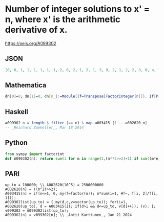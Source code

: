# Number of integer solutions to x' \= n, where x' is the arithmetic derivative of x\.
https://oeis.org/A099302
## JSON
```JSON
[0, 0, 1, 1, 1, 1, 1, 1, 2, 0, 2, 1, 2, 1, 3, 0, 2, 1, 2, 2, 3, 0, 4, 1, 3, 1, 2, 0, 3, 2, 4, 1, 4, 0, 4, 0, 2, 2, 3, 1, 4, 1, 4, 2, 4, 0, 6, 1, 4, 1, 3, 0, 5, 2, 4, 0, 4, 1, 7, 2, 3, 1, 5, 0, 6, 0, 3, 1, 5, 2, 7, 1, 5, 3, 5, 1, 7, 0, 6, 2, 5, 0, 8, 1, 5, 2, 4, 0, 9, 3, 6, 0, 5, 1, 8, 0, 3, 1, 6, 2, 8, 2, 5, 1, 6]
```
## Mathematica
```Mathematica
dn[0]=0; dn[1]=0; dn[n_]:=Module[{f=Transpose[FactorInteger[n]]}, If[PrimeQ[n], 1, Plus@@(n*f[[2]]/f[[1]])]]; d1=Table[dn[n], {n, 40000}]; Table[Count[d1, n], {n, 2, 400}]
```
## Haskell
```Haskell
a099302 n = length $ filter (== n) $ map a003415 [1 .. a002620 n]
-- _Reinhard Zumkeller_, Mar 18 2014
```
## Python
```Python
from sympy import factorint
def A099302(n): return sum(1 for m in range(1,(n**2>>2)+1) if sum((m*e//p for p,e in factorint(m).items())) == n) # _Chai Wah Wu_, Sep 12 2022
```
## PARI
```PARI
up_to = 100000; \\ A002620(10^5) = 2500000000
A002620(n) = ((n^2)>>2);
A003415(n) = if(n<=1, 0, my(f=factor(n)); n*sum(i=1, #f~, f[i, 2]/f[i, 1]));
A099302list(up_to) = { my(d,c,v=vector(up_to)); for(i=1, A002620(up_to), d = A003415(i); if(d>1 && d<=up_to, v[d]++)); (v); };
v099302 = A099302list(up_to);
A099302(n) = v099302[n]; \\ _Antti Karttunen_, Jan 21 2024
```
